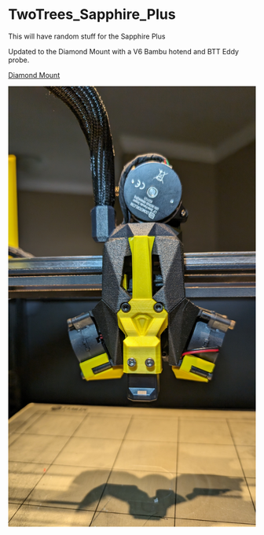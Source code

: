 # TwoTrees_Sapphire_Plus
This will have random stuff for the Sapphire Plus

Updated to the Diamond Mount with a V6 Bambu hotend and BTT Eddy probe. 

[Diamond Mount](https://www.printables.com/model/169465-the-diamond-mount)

![alt text](https://github.com/falkien/TwoTrees_Sapphire_Plus/blob/main/Pics/PXL_20240616_172725478.jpg)



